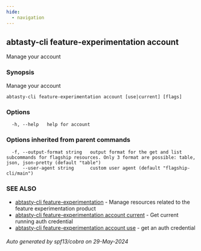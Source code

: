 ```yaml
---
hide:
  - navigation
---
```

## abtasty-cli feature-experimentation account

Manage your account

### Synopsis

Manage your account

```
abtasty-cli feature-experimentation account [use|current] [flags]
```

### Options

```
  -h, --help   help for account
```

### Options inherited from parent commands

```
  -f, --output-format string   output format for the get and list subcommands for flagship resources. Only 3 format are possible: table, json, json-pretty (default "table")
      --user-agent string      custom user agent (default "flagship-cli/main")
```

### SEE ALSO

* [abtasty-cli feature-experimentation](abtasty-cli_feature-experimentation.md)	 - Manage resources related to the feature experimentation product
* [abtasty-cli feature-experimentation account current](abtasty-cli_feature-experimentation_account_current.md)	 - Get current running auth credential
* [abtasty-cli feature-experimentation account use](abtasty-cli_feature-experimentation_account_use.md)	 - get an auth credential

###### Auto generated by spf13/cobra on 29-May-2024
